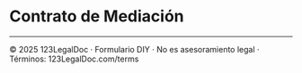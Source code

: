 # Contrato de Mediación

---

© 2025 123LegalDoc · Formulario DIY · No es asesoramiento legal · Términos: 123LegalDoc.com/terms
